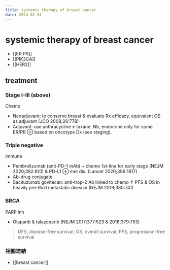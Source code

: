 ```yaml
---
title: systemic therapy of breast cancer
date: 2024-01-01
---
```

# systemic therapy of breast cancer

* [[ER PR]]
* [[PIK3CA]]
* [[HER2]]

## treatment

### Stage I–III (above)

 Chemo

* Neoadjuvant: to conserve breast & evaluate Rx efficacy, equivalent OS as adjuvant (JCO 2008;26:778)
* Adjuvant: use anthracycline ± taxane. Nb, endocrine only for some ER/PR ⊕ based on oncotype Dx (see staging).

### Triple negative

 Immune

* Pembrolizumab (anti-PD-1 mAb) + chemo 1st-line for early stage (NEJM 2020;382:810) & PD-L1 ⊕ met dis. (Lancet 2020;396:1817)
* Ab-drug conjugate
* Sacituzumab govitecan: anti-trop-2 Ab linked to chemo ↑ PFS & OS in heavily pre-Rx’d metastatic disease (NEJM 2019;380:741)

### BRCA

 PARP inh

* Olaparib & talazoparib (NEJM 2017;377:523 & 2018;379:753)

> DFS, disease-free survival; OS, overall survival; PFS, progression-free survival

### 相關連結

* [[breast cancer]]
